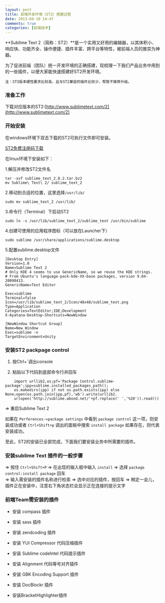 ```yaml
---
layout: post
title: 前端开发环境（ST2）搭建过程
date: 2013-04-10 14:47
comments: true
categories: [前端技术]
---
```


**Sublime Text 2（简称：ST2）**是一个实用又好用的编辑器，以其体积小、响应快、功能齐全、操作便捷、插件丰富、跨平台等特性，被前端人员的推崇为神器。

为了促进前端（团队）统一开发环境的正确搭建，现梳理一下我们产品业务中用到的一些插件，以便大家能快速搭建好ST2开发环境。

``注：ST3版本硬性要求比较高，且与ST2兼容的插件比较少，帮暂不推荐升级。``

### 准备工作

下载对应版本的ST2:[http://www.sublimetext.com/2](http://www.sublimetext.com/2)

### 开始安装

在windows环境下双击下载的ST2可执行文件即可安装。

[ST2免费注册码下载](http://pan.baidu.com/share/link?shareid=2246429840&uk=3945756521#dir/path=%2F%E5%BC%80%E5%8F%91%E6%96%87%E6%A1%A3%E4%B8%AD%E5%BF%83%2F%E5%89%8D%E7%AB%AF%E7%BB%9F%E4%B8%80%E5%BC%80%E5%8F%91%E7%8E%AF%E5%A2%83)

在linux环境下安装如下：  

1.解压并修改ST2文件名

    tar -xvf sublime_text_2.0.2.tar.bz2  
    mv Sublime\ Text\ 2/ sublime_text_2

2.移动到合适的位置，这里选择``/usr/lib/``

    sudo mv sublime_text_2 /usr/lib/

3.命令行（Terminal）下启动ST2

    sudo ln -s /usr/lib/sublime_text_2/sublime_text /usr/bin/sublime

4.创建可使用的应用程序图标（可以放在Launcher下）

    sudo sublime /usr/share/applications/sublime.desktop

5.配置sublime.desktop文件

    [Desktop Entry]
    Version=1.0
    Name=Sublime Text 2
    # Only KDE 4 seems to use GenericName, so we reuse the KDE strings.
    # From Ubuntu's language-pack-kde-XX-base packages, version 9.04-20090413.
    GenericName=Text Editor
     
    Exec=sublime
    Terminal=false
    Icon=/usr/lib/sublime_text_2/Icon/48x48/sublime_text.png
    Type=Application
    Categories=TextEditor;IDE;Development
    X-Ayatana-Desktop-Shortcuts=NewWindow
     
    [NewWindow Shortcut Group]
    Name=New Window
    Exec=sublime -n
    TargetEnvironment=Unity

### 安装ST2 packpage control

1. 按Ctrl+`调出console  

2. 粘贴以下代码到底部命令行并回车

```text
    import urllib2,os;pf='Package Control.sublime-package';ipp=sublime.installed_packages_path();
    os.makedirs(ipp) if not os.path.exists(ipp) else None;open(os.path.join(ipp,pf),'wb').write(urllib2.
    urlopen('http://sublime.wbond.net/'+pf.replace(' ','%20')).read())
```

=> 重启Sublime Text 2

如果在 `Perferences->package settings` 中看到 `package control` 这一项，则安装成功或者 `Ctrl+Shift+p` 调出的面板中搜索 `install package` 如果存在，则代表安装成功。

至此，ST2的安装已全部完成，下面我们要安装业务中所需要的插件。

### 安装sublime Text 插件的一般步骤

=> 按住 `Ctrl+Shift+P`
=> 在出现的输入框中输入 `install`
=> 选择 `package control:install package` 回车  
=> 输入需安装的插件名称进行检索
=> 选中对应的插件，按回车
=> 稍定一会儿，插件正在安装中，注意右下角状态栏会显示正在连接的提示文字  

### 前端Team需安装的插件

+ 安装 compass 插件

+ 安装 sass 插件

+ 安装 zendcoding 插件

+ 安装 YUI Compressor 代码压缩插件

+ 安装 Sublime codeIntel 代码提示插件

+ 安装 Alignment 代码等号对齐插件

+ 安装 GBK Encoding Support 插件

+ 安装 DocBlockr 插件

+ 安装BracketHighlighter插件
